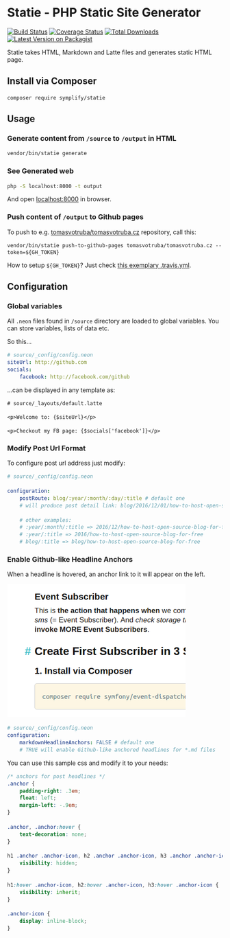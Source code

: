 # Statie - PHP Static Site Generator

[![Build Status][ico-travis]][link-travis]
[![Coverage Status][ico-scrutinizer]][link-scrutinizer]
[![Total Downloads][ico-downloads]][link-downloads]
[![Latest Version on Packagist][ico-version]][link-packagist]


Statie takes HTML, Markdown and Latte files and generates static HTML page.

## Install via Composer

```
composer require symplify/statie
```

## Usage

### Generate content from `/source` to `/output` in HTML

```bash
vendor/bin/statie generate
```

### See Generated web

```bash
php -S localhost:8000 -t output
```

And open [localhost:8000](http://localhost:8000) in browser.


### Push content of `/output` to Github pages

To push to e.g. [tomasvotruba/tomasvotruba.cz](https://github.com/TomasVotruba/tomasvotruba.cz) repository, call this:

```
vendor/bin/statie push-to-github-pages tomasvotruba/tomasvotruba.cz --token=${GH_TOKEN}
```

How to setup `${GH_TOKEN}`? Just check [this exemplary .travis.yml](https://github.com/TomasVotruba/tomasvotruba.cz/blob/fddcbe9298ae376145622d735e1408ece447ea09/.travis.yml#L9-L26).

 
## Configuration

### Global variables

All `.neon` files found in `/source` directory are loaded to global variables.
You can store variables, lists of data etc.

So this...

```yaml
# source/_config/config.neon
siteUrl: http://github.com
socials:
    facebook: http://facebook.com/github
```

...can be displayed in any template as:

```twig
# source/_layouts/default.latte

<p>Welcome to: {$siteUrl}</p>

<p>Checkout my FB page: {$socials['facebook']}</p>
```

### Modify Post Url Format

To configure post url address just modify:

```yaml
# source/_config/config.neon

configuration:
    postRoute: blog/:year/:month/:day/:title # default one
    # will produce post detail link: blog/2016/12/01/how-to-host-open-source-blog-for-free
    
    # other examples:
    # :year/:month/:title => 2016/12/how-to-host-open-source-blog-for-free
    # :year/:title => 2016/how-to-host-open-source-blog-for-free
    # blog/:title => blog/how-to-host-open-source-blog-for-free
```


### Enable Github-like Headline Anchors

When a headline is hovered, an anchor link to it will appear on the left.

![Headline Anchors](docs/github-like-headline-anchors.png)
 
```yaml
# source/_config/config.neon
configuration:   
    markdownHeadlineAnchors: FALSE # default one
    # TRUE will enable Github-like anchored headlines for *.md files     
```

You can use this sample css and modify it to your needs:

```css
/* anchors for post headlines */
.anchor {
    padding-right: .3em;
    float: left;
    margin-left: -.9em;
}

.anchor, .anchor:hover {
    text-decoration: none;
}

h1 .anchor .anchor-icon, h2 .anchor .anchor-icon, h3 .anchor .anchor-icon {
    visibility: hidden;
}

h1:hover .anchor-icon, h2:hover .anchor-icon, h3:hover .anchor-icon {
    visibility: inherit;
}

.anchor-icon {
    display: inline-block;
}
```


[ico-version]: https://img.shields.io/packagist/v/Symplify/Statie.svg?style=flat-square
[ico-travis]: https://img.shields.io/travis/Symplify/Statie/master.svg?style=flat-square
[ico-scrutinizer]: https://img.shields.io/scrutinizer/coverage/g/Symplify/Statie.svg?style=flat-square
[ico-downloads]: https://img.shields.io/packagist/dt/Symplify/Statie.svg?style=flat-square

[link-packagist]: https://packagist.org/packages/Symplify/Statie
[link-travis]: https://travis-ci.org/Symplify/Statie
[link-scrutinizer]: https://scrutinizer-ci.com/g/Symplify/Statie/code-structure/master?elementType=class&orderField=test_coverage&order=asc&changesExpanded=0
[link-downloads]: https://packagist.org/packages/symplify/statie/stats
